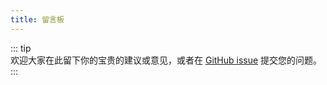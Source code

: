 ```yaml
---
title: 留言板
---
```


::: tip <br>
欢迎大家在此留下你的宝贵的建议或意见，或者在 [GitHub issue](https://github.com/AmiyaBot/Amiya-Bot/issues) 提交您的问题。
:::

